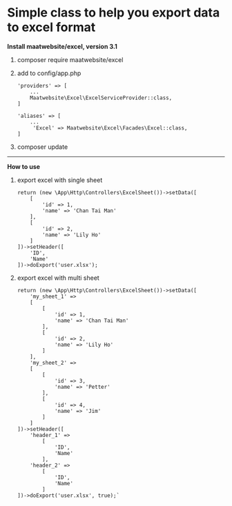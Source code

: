 # Simple class to help you export data to excel format

**Install maatwebsite/excel, version 3.1**

1.  composer require maatwebsite/excel

2.  add to config/app.php
   
		'providers' => [
			...
			Maatwebsite\Excel\ExcelServiceProvider::class,
		]

	 	'aliases' => [
			...
			 'Excel' => Maatwebsite\Excel\Facades\Excel::class,
		]

4.  composer update

------------

**How to use**

1.  export excel with single sheet

		return (new \App\Http\Controllers\ExcelSheet())->setData([
			[
				'id' => 1,
				'name' => 'Chan Tai Man'
			],
			[
				'id' => 2,
				'name' => 'Lily Ho'
			]
		])->setHeader([
			'ID',
			'Name'
		])->doExport('user.xlsx');

2.  export excel with multi sheet

		return (new \App\Http\Controllers\ExcelSheet())->setData([
			'my_sheet_1' =>
			[
				[
					'id' => 1,
					'name' => 'Chan Tai Man'
				],
				[
					'id' => 2,
					'name' => 'Lily Ho'
				]
			],
			'my_sheet_2' =>
			[
				[
					'id' => 3,
					'name' => 'Petter'
				],
				[
					'id' => 4,
					'name' => 'Jim'
				]
			]
		])->setHeader([
			'header_1' =>
				[
					'ID',
					'Name'
				],
			'header_2' =>
				[
					'ID',
					'Name'
				]
		])->doExport('user.xlsx', true);`
